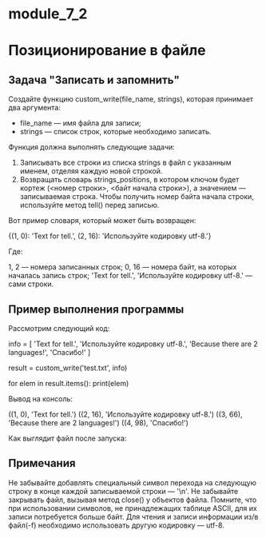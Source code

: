 # module_7_2
# Позиционирование в файле

## Задача "Записать и запомнить"

Создайте функцию custom_write(file_name, strings), которая принимает два аргумента:

- file_name — имя файла для записи;
- strings — список строк, которые необходимо записать.

Функция должна выполнять следующие задачи:

1. Записывать все строки из списка strings в файл с указанным именем, отделяя каждую новой строкой.
2. Возвращать словарь strings_positions, в котором ключом будет кортеж (<номер строки>, <байт начала строки>), а значением — записываемая строка. Чтобы получить номер байта начала строки, используйте метод tell() перед записью.

Вот пример словаря, который может быть возвращен:

{(1, 0): 'Text for tell.', (2, 16): 'Используйте кодировку utf-8.'}

Где:

1, 2 — номера записанных строк;
0, 16 — номера байт, на которых началась запись строк;
'Text for tell.', 'Используйте кодировку utf-8.' — сами строки.

## Пример выполнения программы

Рассмотрим следующий код:

info = [
    'Text for tell.',
    'Используйте кодировку utf-8.',
    'Because there are 2 languages!',
    'Спасибо!'
]

result = custom_write('test.txt', info)

for elem in result.items():
  print(elem)

Вывод на консоль:

((1, 0), 'Text for tell.')
((2, 16), 'Используйте кодировку utf-8.')
((3, 66), 'Because there are 2 languages!')
((4, 98), 'Спасибо!')

Как выглядит файл после запуска:

## Примечания

Не забывайте добавлять специальный символ перехода на следующую строку в конце каждой записываемой строки — '\n'.
Не забывайте закрывать файл, вызывая метод close() у объектов файла.
Помните, что при использовании символов, не принадлежащих таблице ASCII, для их записи потребуется больше байт. Для чтения и записи информации из/в файл(-f) необходимо использовать другую кодировку — utf-8.
